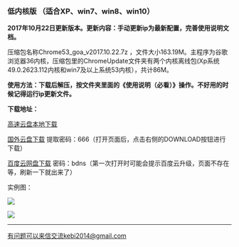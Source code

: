 ### 低内核版 （适合XP、win7、win8、win10）

**2017年10月22日更新版本。更新内容：手动更新ip为最新配置，完善使用说明文档。**

压缩包名称Chrome53_goa_v2017.10.22.7z ，文件大小163.19M。主程序为谷歌浏览器36内核，压缩包里的ChromeUpdate文件夹有两个内核离线包(Xp系统49.0.2623.112内核和win7及以上系统53内核），共计86M。

**使用方法：下载后解压，按文件夹里面的《使用说明（必看）》操作。不好用的时候记得运行ip更新文件。**

**下载地址：**

[高速云盘本地下载](http://45.32.141.248:8000/f/3df0308b65/?raw=1)

[国外云盘下载](https://nofile.io/f/QntajGvA5Wg/Chrome53_goa_v2017.10.22.7z) 提取密码：666（打开页面后，点击右侧的DOWNLOAD按钮进行下载）

[百度云网盘下载](https://pan.baidu.com/s/1nuM28mX) 密码：bdns（第一次打开时可能会提示百度云升级，页面不存在等，刷新一下就出来了）


实例图：

![](https://raw.githubusercontent.com/Alvin9999/pac2/master/softimag/53chromega001.png)

![](https://raw.githubusercontent.com/Alvin9999/pac2/master/GOA1.png)


***

有问题可以来信交流kebi2014@gmail.com
